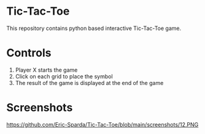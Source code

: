 # Tic-Tac-Toe

This repository contains python based interactive Tic-Tac-Toe game.

# Controls

1. Player X starts the game
2. Click on each grid to place the symbol
3. The result of the game is displayed at the end of the game


# Screenshots
https://github.com/Eric-Sparda/Tic-Tac-Toe/blob/main/screenshots/12.PNG
